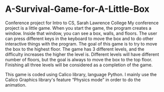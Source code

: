 A-Survival-Game-for-A-Little-Box
================================

Conference project for Intro to CS, Sarah Lawrence College
My conference project is a little game. When you start the game, the program creates a window. Inside that window, 
you can see a box, walls, and floors. The user can press different keys in the keyboard to move the box and to do 
other interactive things with the program. The goal of this game is to try to move the box to the highest floor. 
The game has 3 different levels, and the difficulty increases the higher the level is. Different levels will have 
different number of floors, but the goal is always to move the box to the top floor. Finishing all three levels will 
be considered as a completion of the game. 

This game is coded using Calico library, language Python. I mainly use the Calico Graphics library's feature “Physics mode”
in order to do the animation. 
